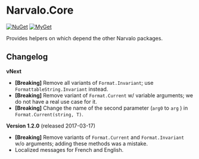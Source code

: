 Narvalo.Core
============

[![NuGet](https://img.shields.io/nuget/v/Narvalo.Core.svg)](https://www.nuget.org/packages/Narvalo.Core/)
[![MyGet](https://img.shields.io/myget/narvalo-edge/v/Narvalo.Core.svg)](https://www.myget.org/feed/narvalo-edge/package/nuget/Narvalo.EDGE)

Provides helpers on which depend the other Narvalo packages.

Changelog
---------

**vNext**
- **[Breaking]** Remove all variants of `Format.Invariant`; 
  use `FormattableString.Invariant` instead.
- **[Breaking]** Remove variant of `Format.Current` w/ variable arguments;
  we do not have a real use case for it.
- **[Breaking]** Change the name of the second parameter (`arg0` to `arg` )
  in `Format.Current(string, T)`.

**Version 1.2.0** (released 2017-03-17)
- **[Breaking]** Remove variants of `Format.Current` and `Format.Invariant`
  w/o arguments; adding these methods was a mistake.
- Localized messages for French and English.